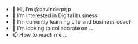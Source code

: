 - 👋 Hi, I’m @davinderprjp
- 👀 I’m interested in Digital business
- 🌱 I’m currently learning Life and business coach
- 💞️ I’m looking to collaborate on ...
- 📫 How to reach me ...

<!---
davinderprjp/davinderprjp is a ✨ special ✨ repository because its `README.md` (this file) appears on your GitHub profile.
You can click the Preview link to take a look at your changes.
--->
